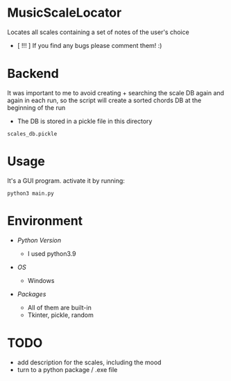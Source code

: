 # MusicScaleLocator

Locates all scales containing a set of notes of the user's choice
- [ !!! ] If you find any bugs please comment them! :)

# Backend

It was important to me to avoid creating + searching the scale DB again and again in each run, so the script will create a sorted chords DB at the beginning of the run
- The DB is stored in a pickle file in this directory
``` 
scales_db.pickle
```

# Usage
It's a GUI program. activate it by running:
``` 
python3 main.py
``` 

# Environment
- *Python Version*
    - I used python3.9

- *OS*
    - Windows

- *Packages*
    - All of them are built-in
    - Tkinter, pickle, random

# TODO
- add description for the scales, including the mood
- turn to a python package / .exe file